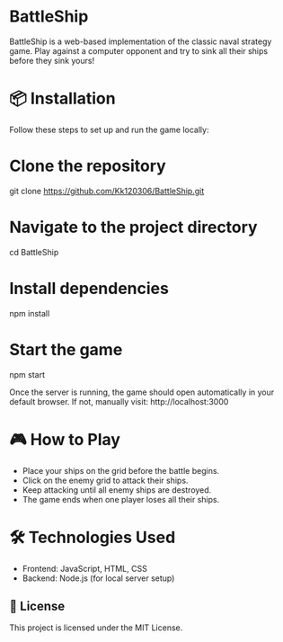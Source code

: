 # BattleShip

BattleShip is a web-based implementation of the classic naval strategy game.
Play against a computer opponent and try to sink all their ships before they sink yours!

# 📦 Installation

Follow these steps to set up and run the game locally:

# Clone the repository
git clone https://github.com/Kk120306/BattleShip.git

# Navigate to the project directory
cd BattleShip

# Install dependencies
npm install

# Start the game
npm start

Once the server is running, the game should open automatically in your default browser.
If not, manually visit: http://localhost:3000

# 🎮 How to Play

- Place your ships on the grid before the battle begins.
- Click on the enemy grid to attack their ships.
- Keep attacking until all enemy ships are destroyed.
- The game ends when one player loses all their ships.

# 🛠️ Technologies Used

- Frontend: JavaScript, HTML, CSS
- Backend: Node.js (for local server setup)

## 📜 License

This project is licensed under the MIT License.

